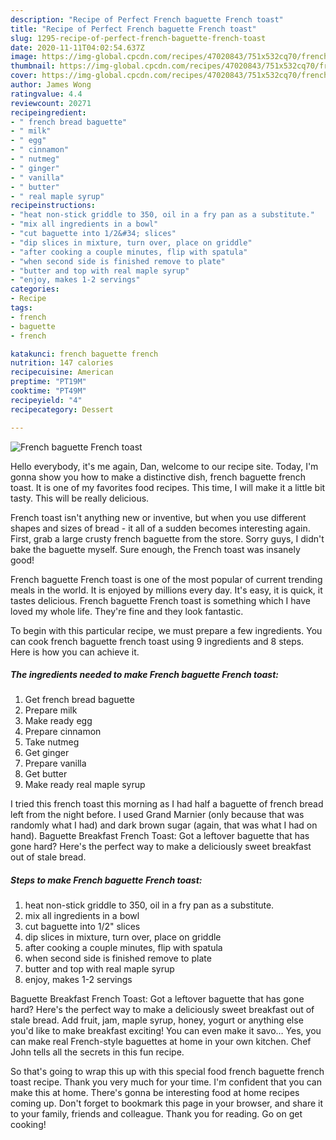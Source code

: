 ```yaml
---
description: "Recipe of Perfect French baguette French toast"
title: "Recipe of Perfect French baguette French toast"
slug: 1295-recipe-of-perfect-french-baguette-french-toast
date: 2020-11-11T04:02:54.637Z
image: https://img-global.cpcdn.com/recipes/47020843/751x532cq70/french-baguette-french-toast-recipe-main-photo.jpg
thumbnail: https://img-global.cpcdn.com/recipes/47020843/751x532cq70/french-baguette-french-toast-recipe-main-photo.jpg
cover: https://img-global.cpcdn.com/recipes/47020843/751x532cq70/french-baguette-french-toast-recipe-main-photo.jpg
author: James Wong
ratingvalue: 4.4
reviewcount: 20271
recipeingredient:
- " french bread baguette"
- " milk"
- " egg"
- " cinnamon"
- " nutmeg"
- " ginger"
- " vanilla"
- " butter"
- " real maple syrup"
recipeinstructions:
- "heat non-stick griddle to 350, oil in a fry pan as a substitute."
- "mix all ingredients in a bowl"
- "cut baguette into 1/2&#34; slices"
- "dip slices in mixture, turn over, place on griddle"
- "after cooking a couple minutes, flip with spatula"
- "when second side is finished remove to plate"
- "butter and top with real maple syrup"
- "enjoy, makes 1-2 servings"
categories:
- Recipe
tags:
- french
- baguette
- french

katakunci: french baguette french 
nutrition: 147 calories
recipecuisine: American
preptime: "PT19M"
cooktime: "PT49M"
recipeyield: "4"
recipecategory: Dessert

---
```



![French baguette French toast](https://img-global.cpcdn.com/recipes/47020843/751x532cq70/french-baguette-french-toast-recipe-main-photo.jpg)

Hello everybody, it's me again, Dan, welcome to our recipe site. Today, I'm gonna show you how to make a distinctive dish, french baguette french toast. It is one of my favorites food recipes. This time, I will make it a little bit tasty. This will be really delicious.

French toast isn&#39;t anything new or inventive, but when you use different shapes and sizes of bread - it all of a sudden becomes interesting again. First, grab a large crusty french baguette from the store. Sorry guys, I didn&#39;t bake the baguette myself. Sure enough, the French toast was insanely good!

French baguette French toast is one of the most popular of current trending meals in the world. It is enjoyed by millions every day. It's easy, it is quick, it tastes delicious. French baguette French toast is something which I have loved my whole life. They're fine and they look fantastic.


To begin with this particular recipe, we must prepare a few ingredients. You can cook french baguette french toast using 9 ingredients and 8 steps. Here is how you can achieve it.

<!--inarticleads1-->

##### The ingredients needed to make French baguette French toast:

1. Get  french bread baguette
1. Prepare  milk
1. Make ready  egg
1. Prepare  cinnamon
1. Take  nutmeg
1. Get  ginger
1. Prepare  vanilla
1. Get  butter
1. Make ready  real maple syrup


I tried this french toast this morning as I had half a baguette of french bread left from the night before. I used Grand Marnier (only because that was randomly what I had) and dark brown sugar (again, that was what I had on hand). Baguette Breakfast French Toast: Got a leftover baguette that has gone hard? Here&#39;s the perfect way to make a deliciously sweet breakfast out of stale bread. 

<!--inarticleads2-->

##### Steps to make French baguette French toast:

1. heat non-stick griddle to 350, oil in a fry pan as a substitute.
1. mix all ingredients in a bowl
1. cut baguette into 1/2&#34; slices
1. dip slices in mixture, turn over, place on griddle
1. after cooking a couple minutes, flip with spatula
1. when second side is finished remove to plate
1. butter and top with real maple syrup
1. enjoy, makes 1-2 servings


Baguette Breakfast French Toast: Got a leftover baguette that has gone hard? Here&#39;s the perfect way to make a deliciously sweet breakfast out of stale bread. Add fruit, jam, maple syrup, honey, yogurt or anything else you&#39;d like to make breakfast exciting! You can even make it savo… Yes, you can make real French-style baguettes at home in your own kitchen. Chef John tells all the secrets in this fun recipe. 

So that's going to wrap this up with this special food french baguette french toast recipe. Thank you very much for your time. I'm confident that you can make this at home. There's gonna be interesting food at home recipes coming up. Don't forget to bookmark this page in your browser, and share it to your family, friends and colleague. Thank you for reading. Go on get cooking!
